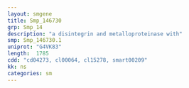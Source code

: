 ```yaml
---
layout: smgene
title: Smp_146730
grp: Smp_14
description: "a disintegrin and metalloproteinase with"
smp: Smp_146730.1
uniprot: "G4VK83"
length:  1785
cdd: "cd04273, cl00064, cl15278, smart00209"
kk: ns
categories: sm
---
```

